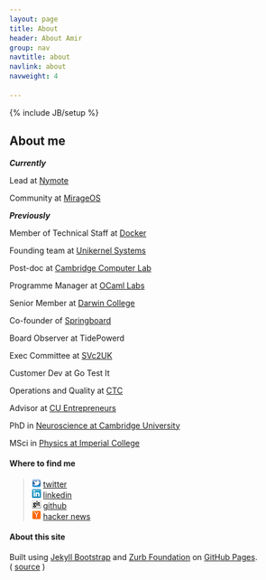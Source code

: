 ```yaml
---
layout: page
title: About
header: About Amir
group: nav
navtitle: about
navlink: about
navweight: 4

---
```

{% include JB/setup %}

## About me

***Currently***

Lead at [Nymote][]

Community at [MirageOS][]

***Previously***

Member of Technical Staff at [Docker][]

Founding team at [Unikernel Systems][]

Post-doc at [Cambridge Computer Lab][]

Programme Manager at [OCaml Labs][]

Senior Member at [Darwin College][]

Co-founder of [Springboard][]

Board Observer at TidePowerd

Exec Committee at [SVc2UK][]

Customer Dev at Go Test It

Operations and Quality at [CTC][]

Advisor at [CU Entrepreneurs][]

PhD in [Neuroscience at Cambridge University][cam-neuro]

MSci in [Physics at Imperial College][ic-physics]

[Docker]: https://www.docker.com
[Unikernel Systems]: http://unikernel.com
[Cambridge Computer Lab]: http://www.cl.cam.ac.uk
[OCaml Labs]: http://www.cl.cam.ac.uk/projects/ocamllabs/
[CU Entrepreneurs]: http://www.cue.org.uk
[Darwin College]: http://www.darwin.cam.ac.uk
[Springboard]: http://springboard.com
[Nymote]: http://nymote.org
[MirageOS]: https://mirage.io
[SVc2UK]: http://svc2uk.com
[CTC]: http://www.temperatureconcepts.com
[cam-neuro]: http://www.neuroscience.cam.ac.uk
[ic-physics]: http://www3.imperial.ac.uk/physics/

#### Where to find me

> ![amirmc on twitter](/icons/twitter_16.png) [twitter][] <br />
> ![amir on linkedin](/icons/linkedin_16.png) [linkedin][] <br />
> ![amirmc on github](/icons/github_16.png) [github][] <br />
> ![amirmc on hacker news](/icons/yc_16.png) [hacker news][]

[twitter]: http://twitter.com/amirmc
[linkedin]: http://www.linkedin.com/in/amirchaudhry
[github]: https://github.com/amirmc
[hacker news]: http://news.ycombinator.com/threads?id=amirmc


#### About this site

Built using [Jekyll Bootstrap][] and [Zurb Foundation][] on [GitHub Pages][].  
( [source][] )


[GitHub Pages]: http://pages.github.com
[Jekyll Bootstrap]: http://jekyllbootstrap.com
[Zurb Foundation]: http://foundation.zurb.com
[source]: https://github.com/amirmc/amirmc.github.com
